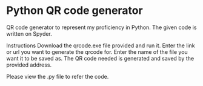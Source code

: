 # Python QR code generator
QR code generator to represent my  proficiency in Python. The given code is written on Spyder.

Instructions
Download the qrcode.exe file provided and run it.
Enter the link or url you want to generate the qrcode for.
Enter the name of the file you want it to be saved as.
The QR code needed is generated and saved by the provided address.

Please view the .py file to refer the code.
